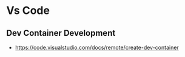 # Vs Code

## Dev Container Development

- https://code.visualstudio.com/docs/remote/create-dev-container